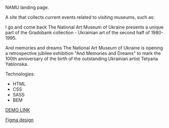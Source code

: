 NAMU landing page.

A site that collects current events related to visiting museums, such as:

I go and come back
The National Art Museum of Ukraine presents a unique part of the Gradobank collection - Ukrainian art of the second half of 1980-1995.

And memories and dreams
The National Art Museum of Ukraine is opening a retrospective jubilee exhibition "And Memories and Dreams" to mark the 100th anniversary of the birth of the outstanding Ukrainian artist Tetyana Yablonska.

Technologies: 
- HTML
- CSS
- SASS
- BEM

[DEMO LINK](https://partnersinbahamas.github.io/museum-landing/)

[Figma design](https://www.figma.com/file/cRBCqE06cDrY3s4jX7h3iY/НАМУ-(Edit)?node-id=0-1&t=KzrUzwOMoDwC7IOO-0)
